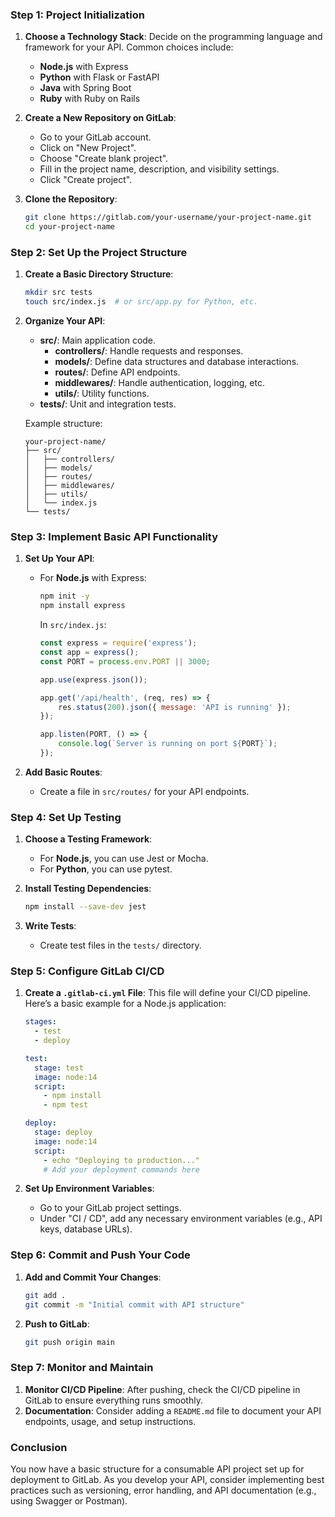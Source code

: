 ### Step 1: Project Initialization

1. **Choose a Technology Stack**: Decide on the programming language and framework for your API. Common choices include:
   - **Node.js** with Express
   - **Python** with Flask or FastAPI
   - **Java** with Spring Boot
   - **Ruby** with Ruby on Rails

2. **Create a New Repository on GitLab**:
   - Go to your GitLab account.
   - Click on "New Project".
   - Choose "Create blank project".
   - Fill in the project name, description, and visibility settings.
   - Click "Create project".

3. **Clone the Repository**:
   ```bash
   git clone https://gitlab.com/your-username/your-project-name.git
   cd your-project-name
   ```

### Step 2: Set Up the Project Structure

1. **Create a Basic Directory Structure**:
   ```bash
   mkdir src tests
   touch src/index.js  # or src/app.py for Python, etc.
   ```

2. **Organize Your API**:
   - **src/**: Main application code.
     - **controllers/**: Handle requests and responses.
     - **models/**: Define data structures and database interactions.
     - **routes/**: Define API endpoints.
     - **middlewares/**: Handle authentication, logging, etc.
     - **utils/**: Utility functions.
   - **tests/**: Unit and integration tests.

   Example structure:
   ```
   your-project-name/
   ├── src/
   │   ├── controllers/
   │   ├── models/
   │   ├── routes/
   │   ├── middlewares/
   │   ├── utils/
   │   └── index.js
   └── tests/
   ```

### Step 3: Implement Basic API Functionality

1. **Set Up Your API**:
   - For **Node.js** with Express:
     ```bash
     npm init -y
     npm install express
     ```

     In `src/index.js`:
     ```javascript
     const express = require('express');
     const app = express();
     const PORT = process.env.PORT || 3000;

     app.use(express.json());

     app.get('/api/health', (req, res) => {
         res.status(200).json({ message: 'API is running' });
     });

     app.listen(PORT, () => {
         console.log(`Server is running on port ${PORT}`);
     });
     ```

2. **Add Basic Routes**:
   - Create a file in `src/routes/` for your API endpoints.

### Step 4: Set Up Testing

1. **Choose a Testing Framework**:
   - For **Node.js**, you can use Jest or Mocha.
   - For **Python**, you can use pytest.

2. **Install Testing Dependencies**:
   ```bash
   npm install --save-dev jest
   ```

3. **Write Tests**:
   - Create test files in the `tests/` directory.

### Step 5: Configure GitLab CI/CD

1. **Create a `.gitlab-ci.yml` File**:
   This file will define your CI/CD pipeline. Here’s a basic example for a Node.js application:
   ```yaml
   stages:
     - test
     - deploy

   test:
     stage: test
     image: node:14
     script:
       - npm install
       - npm test

   deploy:
     stage: deploy
     image: node:14
     script:
       - echo "Deploying to production..."
       # Add your deployment commands here
   ```

2. **Set Up Environment Variables**:
   - Go to your GitLab project settings.
   - Under "CI / CD", add any necessary environment variables (e.g., API keys, database URLs).

### Step 6: Commit and Push Your Code

1. **Add and Commit Your Changes**:
   ```bash
   git add .
   git commit -m "Initial commit with API structure"
   ```

2. **Push to GitLab**:
   ```bash
   git push origin main
   ```

### Step 7: Monitor and Maintain

1. **Monitor CI/CD Pipeline**: After pushing, check the CI/CD pipeline in GitLab to ensure everything runs smoothly.
2. **Documentation**: Consider adding a `README.md` file to document your API endpoints, usage, and setup instructions.

### Conclusion

You now have a basic structure for a consumable API project set up for deployment to GitLab. As you develop your API, consider implementing best practices such as versioning, error handling, and API documentation (e.g., using Swagger or Postman).